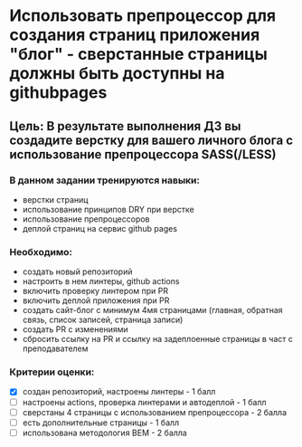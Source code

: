 # Использовать препроцессор для создания страниц приложения "блог" - сверстанные страницы должны быть доступны на githubpages

## Цель: В результате выполнения ДЗ вы создадите верстку для вашего личного блога с использование препроцессора SASS(/LESS)

### В данном задании тренируются навыки:

- верстки страниц
- использование принципов DRY при верстке
- использование препроцессоров
- деплой страниц на сервис github pages

### Необходимо:

- создать новый репозиторий
- настроить в нем линтеры, github actions
- включить проверку линтером при PR
- включить деплой приложения при PR
- создать сайт-блог с минимум 4мя страницами (главная, обратная связь, список записей, страница записи)
- создать PR с изменениями
- сбросить ссылку на PR и ссылку на задеплоенные страницы в част с преподавателем

### Критерии оценки:

- [x] создан репозиторий, настроены линтеры - 1 балл
- [ ] настроены actions, проверка линтерами и автодеплой - 1 балл
- [ ] сверстаны 4 страницы с использованием препроцессора - 2 балла
- [ ] есть дополнительные страницы - 1 балл
- [ ] использована методология BEM - 2 балла
